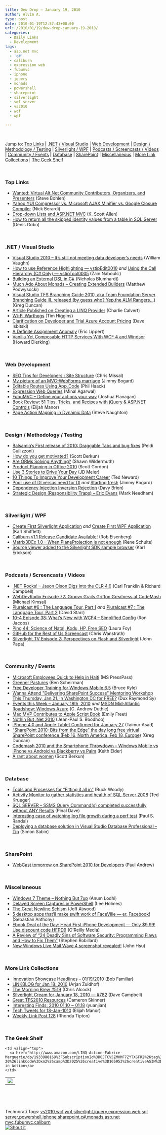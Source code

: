 ```yaml
---
title: Dew Drop – January 19, 2010
author: Alvin A.
type: post
date: 2010-01-19T12:57:43+00:00
url: /2010/01/19/dew-drop-january-19-2010/
categories:
  - Daily Links
  - Development
tags:
  - asp.net mvc
  - 'c#'
  - caliburn
  - expression web
  - fubumvc
  - iphone
  - jquery
  - monads
  - powershell
  - sharepoint
  - silverlight
  - sql server
  - vs2010
  - wcf
  - wpf

---
```

&#160;

Jump to: [Top Links][1] | [.NET / Visual Studio][2] | [Web Development][3] | [Design / Methodology / Testing][4] | [Silverlight / WPF][5] | [Podcasts / Screencasts / Videos][6] | [Community / Events][7] | [Database][8] | [SharePoint][9] | [Miscellaneous][10] | [More Link Collections][11] | [The Geek Shelf][12] 

&#160;

### <a name="top"></a>Top Links

  * [Wanted: Virtual Alt.Net Community Contributors, Organizers, and Presenters][13] (Steve Bohlen)
  * [Yahoo YUI Compressor vs. Microsoft AJAX Minifier vs. Google Closure Compiler][14] (Nick Berardi)
  * [Drop-down Lists and ASP.NET MVC][15] (K. Scott Allen)
  * [How to return all the skipped identity values from a table in SQL Server][16] (Denis Gobo)

&#160;

### <a name="dotnet"></a>.NET / Visual Studio

  * [Visual Studio 2010 &#8211; It&#8217;s still not meeting data developer&#8217;s needs][17] (William Vaughn)
  * [How to use Reference Highlighting &#8212; vstipEdit0010][18] _and_&#160;[Using the Call Hierarchy (C# Only) &#8212; vstipTool0005][19] (Zain Naboulsi)
  * [Building an External DSL in C#][20] (Nicholas Blumhardt)
  * [Much Ado About Monads – Creating Extended Builders][21] (Matthew Podwysocki)
  * [Visual Studio TFS Branching Guide 2010, aka Team Foundation Server Branching Guide III, released (by guess who? Yep,the ALM Rangers…)][22] (Greg Duncan)
  * [Article Published on Creating a LINQ Provider][23] (Charlie Calvert)
  * [Wi-Fi Warthogs][24] (Tim Higgins)
  * [Clarification on Developer and Trial Azure Account Pricing][25] (Dave Isbitski)
  * [A Definite Assignment Anomaly][26] (Eric Lippert)
  * [Vanilla Yet Composable HTTP Services With WCF 4 and Windsor][27] (Howard Dierking)

&#160;

### <a name="web"></a>Web Development

  * [SEO Tips for Developers : Site Structure][28] (Chris Missal)
  * [My picture of an MVC-WebForms marriage][29] (Jimmy Bogard)
  * [Editable Routes Using App_Code][30] (Phil Haack)
  * [Expression Web Queries][31] (Minal Agarwal)
  * [FubuMVC – Define your actions your way][32] (Joshua Flanagan)
  * [Book Review: 51 Tips, Tricks, and Recipes with jQuery & ASP.NET Controls][33] (Elijah Manor)
  * [Page Action Mapping in Dynamic Data][34] (Steve Naughton)

&#160;

### <a name="design"></a>Design / Methodology / Testing

  * [Balsamiq&#8217;s First release of 2010: Draggable Tabs and bug fixes][35] (Peldi Guilizzoni)
  * [How do you get motivated?][36] (Scott Berkun)
  * [Are ORMs Solving Anything?][37] (Shawn Wildermuth)
  * [Product Planning in Office 2010][38] (Scott Gordon)
  * [Use 3 Stories to Drive Your Day][39] (JD Meier)
  * [10 Things To Improve Your Development Career][40] (Ted Neward)
  * [Poor use of DI versus need for DI][41] _and_&#160;[Starting fresh][42] (Jimmy Bogard)
  * [Dependency Injection Inversion Rejection][43] (Davy Brion)
  * [Strategic Design (Responsibility Traps) – Eric Evans][44] (Mark Needham)

&#160;

### <a name="silverlight"></a>Silverlight / WPF

  * [Create First Silverlight Application][45]&#160;_and_&#160;[Create First WPF Application][46] (Karl Shifflett)
  * [Caliburn v1.1 Release Candidate Available!][47] (Rob Eisenberg)
  * [Matrix3DEx 1.0 &#8211; When PlaneProjection is not enough][48] (Rene Schulte)
  * [Source viewer added to the Silverlight SDK sample browser][49] (Karl Erickson)

&#160;

### <a name="podcasts"></a>Podcasts / Screencasts / Videos

  * [.NET Rocks! &#8211; Jason Olson Digs into the CLR 4.0][50] (Carl Franklin & Richard Campbell)
  * [WebDevRadio Episode 72: Groovy Grails Griffon Greatness at CodeMash][51] (Michael Kimsal)
  * [Pluralcast #6 : The Language Tour, Part 1][52] _and_&#160;[Pluralcast #7 : The Language Tour, Part 2][53] (David Starr)
  * [10-4 Episode 38: What&#8217;s New with WCF4 &#8211; Simplified Config][54] (Ron Jacobs)
  * [Ping 44: Science of Natal, Kodu, HP, Free SEO][55] (Laura Foy)
  * [GitHub for the Rest of Us Screencast][56] (Chris Wanstrath)
  * [Silverlight TV Episode 2: Perspectives on Flash and Silverlight][57] (John Papa)

&#160;

### <a name="events"></a>Community / Events

  * [Microsoft Employees Quick to Help in Haiti][58] (MS PressPass)
  * [Greener Pastures][59] (Ben Scheirman)
  * [Free Developer Training for Windows Mobile 6.5][60] (Bruce Kyle)
  * [Wanna Attend "Delivering SharePoint Success" Mentoring Workshop This Thursday, Jan 21, in Washington DC for FREE?][61] (Dux Raymond Sy)
  * [Events this Week – January 18th, 2010][62] _and_&#160;[MSDN Mid-Atlantic Roadshow: Windows Azure][63] (G. Andrew Duthie)
  * [Mac MVP Contributes to Apple Script Book][64] (Emily Freet)
  * [Nothin But .Net 2010][65] (Jean-Paul S. Boodhoo)
  * [iPhone 4.0 and Apple Tablet Confirmed for January 27][66] (Taimur Asad)
  * [“SharePoint 2010: Bits from the Edge” the day long free virtual SharePoint conference (Feb 16, North America, Feb 18, Europe)][67] (Greg Duncan)
  * [Codemash 2010 and the Smartphone Throwdown – Windows Mobile vs iPhone vs Android vs Blackberry vs Palm][68] (Keith Elder)
  * [A rant about women][69] (Scott Berkun)

&#160;

### <a name="db"></a>Database

  * [Tools and Processes for “Fitting it all in”][70] (Buck Woody)
  * [Activity Monitor to gather statistics and health of SQL Server 2008][71] (Ted Krueger)
  * [SQL SERVER – SSMS Query Command(s) completed successfully without ANY Results][72] (Pinal Dave)
  * [Interesting case of watching log file growth during a perf test][73] (Paul S. Randal)
  * [Deploying a database solution in Visual Studio Database Professional &#8211; Tip][74] (Simon Sabin)

&#160;

### <a name="sp"></a>SharePoint

  * [WebCast tomorrow on SharePoint 2010 for Developers][75] (Paul Andrew)

&#160;

### <a name="misc"></a>Miscellaneous

  * [Windows 7 Theme – Nothing But 7up][76] (Anum Lodhi)
  * [Delayed Screen Captures in PowerShell][77] (Lee Holmes)
  * [The Great Newline Schism][78] (Jeff Atwood)
  * [5 desktop apps that&#8217;ll make swift work of FaceVille &#8212; er, Facebook!][79] (Sebastian Anthony)
  * [Ebook Deal of the Day: Head First iPhone Development &#8212; Only $9.99! Use discount code HFPD9][80] (O&#8217;Reilly Media)
  * [A Review of “24 Deadly Sins of Software Security: Programming Flaws and How to Fix Them”][81] (Stephen Robillard)
  * [New Windows Live Mail Wave 4 screenshot revealed!][82] (John Hsu)

&#160;

### <a name="links"></a>More Link Collections

  * [Innovation Showcase Headlines – 01/19/2010][83] (Bob Familiar)
  * [LINKBLOG for Jan 18, 2010][84] (Arjan Zuidhof)
  * [The Morning Brew #519][85] (Chris Alcock)
  * [Silverlight Cream for January 18, 2010 &#8212; #782][86] (Dave Campbell)
  * [Great TFS2010 Resources][87] (Cameron Skinner)
  * [Interesting Finds: 2010 01.10 ~ 01.18][88] (yuanjian)
  * [Tech Tweets for 18-Jan-1010][89] (Elijah Manor)
  * [Weekly Link Post 128][90] (Rhonda Tipton)

&#160;

### <a name="shelf"></a>The Geek Shelf

<table border="0" cellspacing="0" cellpadding="0">
  <tr>
    <td>
      <img data-recalc-dims="1" decoding="async" src="https://i0.wp.com/ecx.images-amazon.com/images/I/511SQALi0zL._SL160_.jpg?w=660" />
    </td>
    
    <td valign="top">
      <a href="http://www.amazon.com/LINQ-Action-Fabrice-Marguerie/dp/1933988169%3FSubscriptionId%3D0JTCV5ZMHMF7ZYTXGFR2%26tag%3Dalvinashcraft-20%26linkCode%3Dxm2%26camp%3D2025%26creative%3D165953%26creativeASIN%3D1933988169">LINQ in Action</a>
    </td>
  </tr>
</table>

&#160;

<div style="padding-bottom: 0px; margin: 0px; padding-left: 0px; padding-right: 0px; display: inline; float: none; padding-top: 0px" id="scid:C16BAC14-9A3D-4c50-9394-FBFEF7A93539:d61b68f9-5c0f-48d6-9d5f-0d66fccfb785" class="wlWriterSmartContent">
  <!--dotnetkickit-->
</div>

&#160;

<div style="padding-bottom: 0px; margin: 0px; padding-left: 0px; padding-right: 0px; display: inline; float: none; padding-top: 0px" id="scid:0767317B-992E-4b12-91E0-4F059A8CECA8:6417a72b-1559-4698-ab2f-bc0922965a0c" class="wlWriterSmartContent">
  Technorati Tags: <a href="http://technorati.com/tags/vs2010" rel="tag">vs2010</a>,<a href="http://technorati.com/tags/wcf" rel="tag">wcf</a>,<a href="http://technorati.com/tags/wpf" rel="tag">wpf</a>,<a href="http://technorati.com/tags/silverlight" rel="tag">silverlight</a>,<a href="http://technorati.com/tags/jquery" rel="tag">jquery</a>,<a href="http://technorati.com/tags/expression+web" rel="tag">expression web</a>,<a href="http://technorati.com/tags/sql+server" rel="tag">sql server</a>,<a href="http://technorati.com/tags/powershell" rel="tag">powershell</a>,<a href="http://technorati.com/tags/iphone" rel="tag">iphone</a>,<a href="http://technorati.com/tags/sharepoint" rel="tag">sharepoint</a>,<a href="http://technorati.com/tags/c%23" rel="tag">c#</a>,<a href="http://technorati.com/tags/monads" rel="tag">monads</a>,<a href="http://technorati.com/tags/asp.net+mvc" rel="tag">asp.net mvc</a>,<a href="http://technorati.com/tags/fubumvc" rel="tag">fubumvc</a>,<a href="http://technorati.com/tags/caliburn" rel="tag">caliburn</a>
</div>

<div class="wlWriterHeaderFooter" style="margin:0px; padding:0px 0px 0px 0px;">
  <div class="shoutIt">
    <a rev="vote-for" href="http://dotnetshoutout.com/Submit?url=http%3a%2f%2fwww.alvinashcraft.com%2f2010%2f01%2f19%2fdew-drop-january-19-2010%2f&title=Dew+Drop+-+January+19%2c+2010"><img decoding="async" alt="Shout it" src="http://dotnetshoutout.com/image.axd?url=https://morningdew-bpc6g3a0fgaxdxcu.eastus2-01.azurewebsites.net/2010/01/19/dew-drop-january-19-2010/" style="border:0px" /></a>
  </div>
</div>

 [1]: https://morningdew-bpc6g3a0fgaxdxcu.eastus2-01.azurewebsites.net/#top
 [2]: https://morningdew-bpc6g3a0fgaxdxcu.eastus2-01.azurewebsites.net/#dotnet
 [3]: https://morningdew-bpc6g3a0fgaxdxcu.eastus2-01.azurewebsites.net/#web
 [4]: https://morningdew-bpc6g3a0fgaxdxcu.eastus2-01.azurewebsites.net/#design
 [5]: https://morningdew-bpc6g3a0fgaxdxcu.eastus2-01.azurewebsites.net/#silverlight
 [6]: https://morningdew-bpc6g3a0fgaxdxcu.eastus2-01.azurewebsites.net/#podcasts
 [7]: https://morningdew-bpc6g3a0fgaxdxcu.eastus2-01.azurewebsites.net/#events
 [8]: https://morningdew-bpc6g3a0fgaxdxcu.eastus2-01.azurewebsites.net/#db
 [9]: https://morningdew-bpc6g3a0fgaxdxcu.eastus2-01.azurewebsites.net/#sp
 [10]: https://morningdew-bpc6g3a0fgaxdxcu.eastus2-01.azurewebsites.net/#misc
 [11]: https://morningdew-bpc6g3a0fgaxdxcu.eastus2-01.azurewebsites.net/#links
 [12]: https://morningdew-bpc6g3a0fgaxdxcu.eastus2-01.azurewebsites.net/#shelf
 [13]: http://feedproxy.google.com/~r/unhandled-exceptions/~3/G0RyJCIGP7w/
 [14]: http://feedproxy.google.com/~r/coderjournal/~3/8dMVIsPCUws/
 [15]: http://odetocode.com/Blogs/scott/archive/2010/01/18/drop-down-lists-and-asp-net-mvc.aspx
 [16]: http://blogs.lessthandot.com/index.php/DataMgmt/DBProgramming/how-to-return-all-the-skipped-identity-v
 [17]: http://betav.com/blog/billva/2010/01/visual-studio-2010-its-still-n.html
 [18]: http://feedproxy.google.com/~r/zainnab/~3/g1m0t2YH8no/how-to-use-reference-highlighting.aspx
 [19]: http://feedproxy.google.com/~r/zainnab/~3/IZwyq-1hkOs/using-the-call-hierarchy-c-only-vstiptool0005.aspx
 [20]: http://nblumhardt.com/2010/01/building-an-external-dsl-in-c/
 [21]: http://feedproxy.google.com/~r/MatthewPodwysockisBlog/~3/4ZAhvrsnvlE/much-ado-about-monads-creating-extended-builders.aspx
 [22]: http://coolthingoftheday.blogspot.com/2010/01/visual-studio-tfs-branching-guide-2010.html
 [23]: http://blogs.msdn.com/charlie/archive/2010/01/18/article-published-on-creating-a-linq-provider.aspx
 [24]: http://blogs.msdn.com/coding4fun/archive/2010/01/18/9950111.aspx
 [25]: http://blogs.msdn.com/davedev/archive/2010/01/18/clarification-on-developer-and-trial-azure-account-pricing.aspx
 [26]: http://blogs.msdn.com/ericlippert/archive/2010/01/18/a-definite-assignment-anomaly.aspx
 [27]: http://codebetter.com/blogs/howard.dierking/archive/2010/01/18/vanilla-yet-composable-http-services-with-wcf-4-and-windsor.aspx
 [28]: http://feedproxy.google.com/~r/LosTechies/~3/NT9yI5lfqgQ/seo-tips-for-developers-site-structure.aspx
 [29]: http://feedproxy.google.com/~r/LosTechies/~3/UMfU2rf6vgE/my-picture-of-an-mvc-webforms-marriage.aspx
 [30]: http://haacked.com/archive/2010/01/18/editable-routes-in-medium-trust.aspx
 [31]: http://feedproxy.google.com/~r/netCurryRecentArticles/~3/756lzS0mu7s/ShowArticle.aspx
 [32]: http://feedproxy.google.com/~r/JoshuaFlanagan/~3/ltHZrJaCyx4/fubumvc-define-your-actions-your-way.aspx
 [33]: http://elijahmanor.com/webdevdotnet/post.aspx?id=c08d4159-0fe0-4bc6-bbb9-bdcf8cfa15ea
 [34]: http://csharpbits.notaclue.net/2010/01/page-action-mapping-in-dynamic-data.html
 [35]: http://feedproxy.google.com/~r/balsamiq/~3/zI4qKRbtogQ/
 [36]: http://www.scottberkun.com/blog/2010/how-do-you-get-motivated/
 [37]: http://wildermuth.com/2010/01/18/Are_ORMs_Solving_Anything
 [38]: http://blogs.technet.com/office2010/archive/2010/01/18/product-planning-in-office-2010.aspx
 [39]: http://feedproxy.google.com/~r/SourcesOfInsight/~3/MaVi1_8xmUA/
 [40]: http://blogs.tedneward.com/2010/01/19/10+Things+To+Improve+Your+Development+Career.aspx
 [41]: http://feedproxy.google.com/~r/LosTechies/~3/93Vhvsq1CFc/poor-use-of-di-versus-need-for-di.aspx
 [42]: http://feedproxy.google.com/~r/LosTechies/~3/8Y-1mPZeDzg/starting-fresh.aspx
 [43]: http://feedproxy.google.com/~r/davybrion/~3/u-QbGpJ3eEA/
 [44]: http://feedproxy.google.com/~r/MarkNeedham/~3/9Jw94BTfsX4/
 [45]: http://blogs.msdn.com/wpfsldesigner/archive/2010/01/15/create-first-silverlight-application.aspx
 [46]: http://blogs.msdn.com/wpfsldesigner/archive/2010/01/15/create-first-wpf-application.aspx
 [47]: http://feedproxy.google.com/~r/Devlicious/~3/XYN_goMebv4/caliburn-v1-1-release-candidate-available.aspx
 [48]: http://kodierer.blogspot.com/2010/01/matrix3dex-10-when-planeprojection-is.html
 [49]: http://blogs.msdn.com/silverlight_sdk/archive/2010/01/18/source-viewer-added-to-the-silverlight-sdk-sample-browser.aspx
 [50]: http://www.dotnetrocks.com/default.aspx?ShowNum=517
 [51]: http://feedproxy.google.com/~r/WebdevradioPodcastHome/~3/ttKQdRQ5BVU/index.php
 [52]: http://feedproxy.google.com/~r/pluralcast/~3/OfX13_LDNA4/pluralcast-6-the-language-tour-part-1.aspx
 [53]: http://feedproxy.google.com/~r/pluralcast/~3/eF7rWqK1vF4/pluralcast-7-the-language-tour-part-2.aspx
 [54]: http://channel9.msdn.com/shows/10-4/10-4-Episode-38-Whats-New-with-WCF4-Simplified-Config/
 [55]: http://channel9.msdn.com/shows/PingShow/Ping-44-Science-of-Natal-Kodu-HP-Free-SEO/
 [56]: http://github.com/blog/585-github-for-the-rest-of-us-screencast
 [57]: http://channel9.msdn.com/shows/SilverlightTV/Silverlight-TV-Episode-2-Perspectives-on-Flash-and-Silverlight/
 [58]: http://www.microsoft.com/presspass/features/2010/jan10/01-18HaitiRelief.mspx?rss_fdn=Top%20Stories
 [59]: http://feedproxy.google.com/~r/flux88/~3/EKjY3rGbKBw/
 [60]: http://blogs.msdn.com/usisvde/archive/2010/01/18/free-developer-training-for-windows-mobile-6-5.aspx
 [61]: http://feedproxy.google.com/~r/Meetdux/~3/V_DdRZnJ2Ms/wanna-attend-quote-delivering-sharepoint-success-quote-mentoring-workshop-this-thursday-jan-21-in-washington-dc-for-free.aspx
 [62]: http://blogs.msdn.com/gduthie/archive/2010/01/18/events-this-week-january-18th-2010.aspx
 [63]: http://blogs.msdn.com/gduthie/archive/2010/01/18/msdn-mid-atlantic-roadshow-windows-azure.aspx
 [64]: http://blogs.msdn.com/mvpawardprogram/archive/2010/01/18/mac-mvp-contributes-to-apple-script-book.aspx
 [65]: http://feedproxy.google.com/~r/JPBoodhoo/~3/PdOhh6VhQXc/NothinButNet2010.aspx
 [66]: http://feedproxy.google.com/~r/RedmondPie/~3/Y97zJlNiDKw/
 [67]: http://coolthingoftheday.blogspot.com/2010/01/sharepoint-2010-bits-from-edge-day-long.html
 [68]: http://feedproxy.google.com/~r/keithelder/~3/QeEDQTtrlNE/codemash-2010-and-the-smartphone-throwdown-ndash-windows-mobile-vs.aspx
 [69]: http://www.scottberkun.com/blog/2010/a-rant-about-women/
 [70]: http://blogs.msdn.com/buckwoody/archive/2010/01/18/tools-and-processes-for-fitting-it-all-in.aspx
 [71]: http://blogs.lessthandot.com/index.php/DataMgmt/DBAdmin/capture-data-from-activity-monitor-2008
 [72]: http://blog.sqlauthority.com/2010/01/19/sql-server-ssms-query-commands-completed-successfully-without-any-results/
 [73]: http://feedproxy.google.com/~r/PaulSRandal/~3/H03Tzoun5fA/post.aspx
 [74]: http://feedproxy.google.com/~r/SimonsSqlServerStuff/~3/M7RwTpUh3HM/Deploying-a-database-solution-in-Visual-Studio-Database-Professional---Tip.aspx
 [75]: http://blogs.msdn.com/pandrew/archive/2010/01/18/webcast-tomorrow-on-sharepoint-2010-for-developers.aspx
 [76]: http://feedproxy.google.com/~r/RedmondPie/~3/ZPmHHvd8hbk/
 [77]: http://www.leeholmes.com/blog/DelayedScreenCapturesInPowerShell.aspx
 [78]: http://www.codinghorror.com/blog/archives/001319.html
 [79]: http://www.pheedcontent.com/click.phdo?i=66ebdab81cb329524f462bf74d5bba60
 [80]: http://feeds.oreilly.com/~r/oreilly/news/~3/e1UBdh66etc/
 [81]: http://feeds.dzone.com/~r/zones/dotnet/~3/juNlNQcCj8g/review-%E2%80%9C24-deadly-sins
 [82]: http://feedproxy.google.com/~r/liveside/~3/Gz7N-jt6w74/new-windows-live-mail-wave-4-screenshot-revealed.aspx
 [83]: http://feedproxy.google.com/~r/msdn/bobfamiliar/~3/tONKCzJ3HE4/innovation-showcase-headlines-01-19-2010.aspx
 [84]: http://feedproxy.google.com/~r/ArjansWorld/~3/iTsFdXlylpc/
 [85]: http://feedproxy.google.com/~r/ReflectivePerspective/~3/uAMvmHPKuRw/
 [86]: http://geekswithblogs.net/WynApseTechnicalMusings/archive/2010/01/18/137537.aspx
 [87]: http://blogs.msdn.com/camerons/archive/2010/01/18/great-tfs2010-resources.aspx
 [88]: http://weblogs.asp.net/yuanjian/archive/2010/01/18/interesting-finds-2010-01-10-01-18.aspx
 [89]: http://elijahmanor.com/webdevdotnet/post.aspx?id=ec8de26a-c885-4351-b5b6-266d94a471ad
 [90]: http://rhondatipton.net/2010/01/18/weekly-link-post-128/